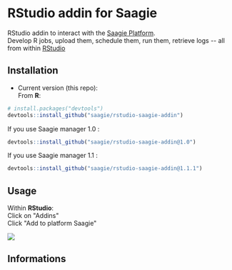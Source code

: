 # RStudio addin for Saagie
  
RStudio addin to interact with the [Saagie Platform](https://www.saagie.com/).  
Develop R jobs, upload them, schedule them, run them, retrieve logs -- all from within [RStudio](https://www.rstudio.com/)

## Installation

* Current version (this repo):  
From **R**:  

```R
# install.packages("devtools")
devtools::install_github("saagie/rstudio-saagie-addin")
```

If you use Saagie manager 1.0 :

```R
devtools::install_github("saagie/rstudio-saagie-addin@1.0")
```


If you use Saagie manager 1.1 :

```R
devtools::install_github("saagie/rstudio-saagie-addin@1.1.1")
```

## Usage

Within **RStudio**:  
Click on "Addins"  
Click "Add to platform Saagie"  

![](https://www.saagie.com/user/pages/04.blog/saagie-r-studio-add-in/addinrstudio.gif)

## Informations
